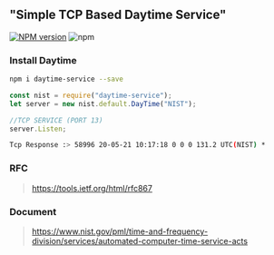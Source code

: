 ## "Simple TCP Based Daytime Service"
[![NPM version][npm-image]][npm-url]
![npm](https://img.shields.io/npm/dt/daytime-service)

### Install Daytime
```bash
npm i daytime-service --save
```

```js
const nist = require("daytime-service");
let server = new nist.default.DayTime("NIST");

//TCP SERVICE (PORT 13)
server.Listen;
```

```bash
Tcp Response :> 58996 20-05-21 10:17:18 0 0 0 131.2 UTC(NIST) *
```

### RFC
> https://tools.ietf.org/html/rfc867
### Document
> https://www.nist.gov/pml/time-and-frequency-division/services/automated-computer-time-service-acts

   [npm-image]: https://img.shields.io/npm/v/daytime-service.svg?style=flat 
   [npm-url]: https://npmjs.org/package/daytime-service 
